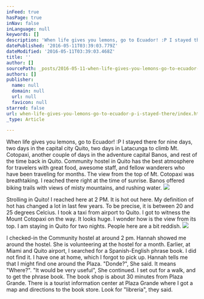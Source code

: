 ```yaml
---
inFeed: true
hasPage: true
inNav: false
inLanguage: null
keywords: []
description: 'When life gives you lemons, go to Ecuador! :P I stayed there for nine days, two days in the capital city Quito, two days in Latacunga to climb Mt. Cotopaxi, another couple of days in the adventure capital Banos, and rest of the time back in Quito. Community hostel in Quito has the best atmosphere for travelers with great food, awesome staff, and fellow wanderers who have been traveling for months. The view from the top of Mt. Cotopaxi was breathtaking. I reached there right at the time of sunrise. Banos offered biking trails with views of misty mountains, and rushing water.'
datePublished: '2016-05-11T03:39:03.779Z'
dateModified: '2016-05-11T03:39:03.468Z'
title: ''
author: []
sourcePath: _posts/2016-05-11-when-life-gives-you-lemons-go-to-ecuador-p-i-stayed-there.md
authors: []
publisher:
  name: null
  domain: null
  url: null
  favicon: null
starred: false
url: when-life-gives-you-lemons-go-to-ecuador-p-i-stayed-there/index.html
_type: Article

---
```

When life gives you lemons, go to Ecuador! :P I stayed there for nine days, two days in the capital city Quito, two days in Latacunga to climb Mt. Cotopaxi, another couple of days in the adventure capital Banos, and rest of the time back in Quito. Community hostel in Quito has the best atmosphere for travelers with great food, awesome staff, and fellow wanderers who have been traveling for months. The view from the top of Mt. Cotopaxi was breathtaking. I reached there right at the time of sunrise. Banos offered biking trails with views of misty mountains, and rushing water.
![](https://the-grid-user-content.s3-us-west-2.amazonaws.com/f1a74552-9220-4fa2-bec9-46d40b533051.jpg)

Strolling in Quito! I reached here at 2 PM. It is hot out here. My definition of hot has changed a lot in last few years. To be precise, it is between 20 and 25 degrees Celcius. I took a taxi from airport to Quito. I got to witness the Mount Cotopaxi on the way. It looks huge. I wonder how is the view from its top. I am staying in Quito for two nights. People here are a bit reddish.
![](https://the-grid-user-content.s3-us-west-2.amazonaws.com/9e39e561-a21b-44b0-9574-a66fc0d1acef.jpg)

I checked-in the Community hostel at around 2 pm. Hannah showed me around the hostel. She is volunteering at the hostel for a month. Earlier, at Miami and Quito airport, I searched for a Spanish-English phrase book. I did not find it. I have one at home, which I forgot to pick up. Hannah tells me that I might find one around the Plaza. "Donde?", She said. It means "Where?". "It would be very useful", She continued. I set out for a walk, and to get the phrase book. The book shop is about 30 minutes from Plaza Grande. There is a tourist information center at Plaza Grande where I got a map and directions to the book store. Look for "libreria", they said.